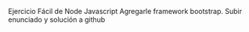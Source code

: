 Ejercicio Fácil de Node Javascript
Agregarle framework bootstrap.
Subir enunciado y solución a github
